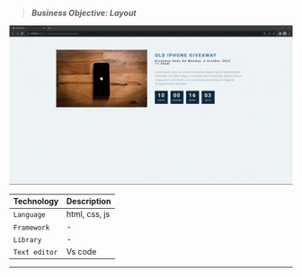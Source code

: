 > **_Business Objective: Layout_**

<img src="notes/app.gif" >

| Technology    | Description   |
| ------------- | ------------- |
| `Language`    | html, css, js |
| `Framework`   | -             |
| `Library`     | -             |
| `Text editor` | Vs code       |

---
